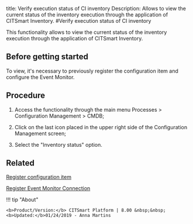 title: Verify execution status of CI inventory
Description: Allows to view the current status of the inventory execution through the application of CITSmart Inventory.
#Verify execution status of CI inventory

This functionality allows to view the current status of the inventory execution
through the application of CITSmart Inventory.

Before getting started
--------------------------

To view, it's necessary to previously register the configuration item and
configure the Event Monitor.

Procedure
-------------

1.  Access the functionality through the main menu Processes \> Configuration
    Management \> CMDB;

2.  Click on the last icon placed in the upper right side of the Configuration
    Management screen;

3.  Select the "Inventory status" option.

Related
----------

[Register configuration item](/en-us/citsmart-esp-8/processes/configuration/use/register-CI.html)

[Register Event Monitor Connection](/en-us/citsmart-esp-8/processes/event/configuration/register-event-monitor-connection.html)

!!! tip "About"

    <b>Product/Version:</b> CITSmart Platform | 8.00 &nbsp;&nbsp;
    <b>Updated:</b>01/24/2019 - Anna Martins
